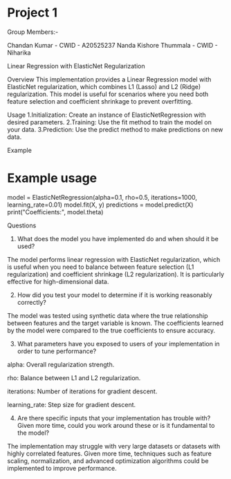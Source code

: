# Project 1 
Group Members:-

Chandan Kumar - CWID - A20525237 
Nanda Kishore Thummala - CWID - 
Niharika


Linear Regression with ElasticNet Regularization

Overview
This implementation provides a Linear Regression model with ElasticNet regularization, which combines L1 (Lasso) and L2 (Ridge) regularization. This model is useful for scenarios where you need both feature selection and coefficient shrinkage to prevent overfitting.

Usage
1.Initialization: Create an instance of ElasticNetRegression with desired parameters.
2.Training: Use the fit method to train the model on your data.
3.Prediction: Use the predict method to make predictions on new data.

Example
# Example usage
model = ElasticNetRegression(alpha=0.1, rho=0.5, iterations=1000, learning_rate=0.01)
model.fit(X, y)
predictions = model.predict(X)
print("Coefficients:", model.theta)

Questions
1. What does the model you have implemented do and when should it be used?

The model performs linear regression with ElasticNet regularization, which is useful when you need to balance between feature selection (L1 regularization) and coefficient shrinkage (L2 regularization). It is particularly effective for high-dimensional data.

2. How did you test your model to determine if it is working reasonably correctly?

The model was tested using synthetic data where the true relationship between features and the target variable is known. The coefficients learned by the model were compared to the true coefficients to ensure accuracy.

3. What parameters have you exposed to users of your implementation in order to tune performance?

alpha: Overall regularization strength.

rho: Balance between L1 and L2 regularization.

iterations: Number of iterations for gradient descent.

learning_rate: Step size for gradient descent.

4. Are there specific inputs that your implementation has trouble with? Given more time, could you work around these or is it fundamental to the model?

The implementation may struggle with very large datasets or datasets with highly correlated features. Given more time, techniques such as feature scaling, normalization, and advanced optimization algorithms could be implemented to improve performance.

